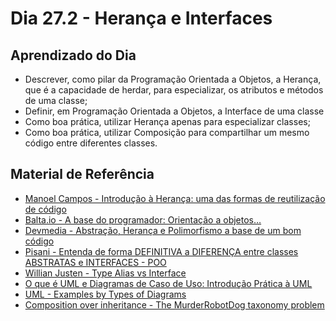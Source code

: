 # Dia 27.2 - Herança e Interfaces

## Aprendizado do Dia

- Descrever, como pilar da Programação Orientada a Objetos, a Herança, que é a capacidade de herdar, para especializar, os atributos e métodos de uma classe;
- Definir, em Programação Orientada a Objetos, a Interface de uma classe
- Como boa prática, utilizar Herança apenas para especializar classes;
- Como boa prática, utilizar Composição para compartilhar um mesmo código entre diferentes classes.

## Material de Referência

- [Manoel Campos - Introdução à Herança: uma das formas de reutilização de código](https://manoelcampos.gitbooks.io/poo-java/content/chapter7.html)
- [Balta.io - A base do programador: Orientação a objetos…](https://www.youtube.com/watch?v=o5g986Wpd18)
- [Devmedia - Abstração, Herança e Polimorfismo a base de um bom código](https://www.youtube.com/watch?v=qiGTRJlCnlA)
- [Pisani - Entenda de forma DEFINITIVA a DIFERENÇA entre classes ABSTRATAS e INTERFACES - POO](https://www.youtube.com/watch?v=zJml-dDGLsI)
- [Willian Justen - Type Alias vs Interface](https://www.youtube.com/watch?v=PMhd1ebCGl8)
- [O que é UML e Diagramas de Caso de Uso: Introdução Prática à UML](https://www.devmedia.com.br/o-que-e-uml-e-diagramas-de-caso-de-uso-introducao-pratica-a-uml/23408)
- [UML - Examples by Types of Diagrams](https://www.uml-diagrams.org/index-examples.html)
- [Composition over inheritance - The MurderRobotDog taxonomy problem](https://medium.com/humans-create-software/the-murderrobotdog-taxonomy-problem-767eb1785731)
